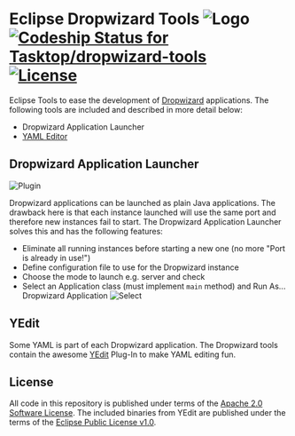 # Eclipse Dropwizard Tools ![Logo](https://cloud.githubusercontent.com/assets/289648/12719167/c63235f6-c8f3-11e5-87e4-124451a26fdf.png) [ ![Codeship Status for Tasktop/dropwizard-tools](https://codeship.com/projects/90854c80-ab14-0133-943f-4a9cc2c4d260/status?branch=master)](https://codeship.com/projects/131204) [![License](http://img.shields.io/badge/license-Apache%202.0-blue.svg)](http://www.apache.org/licenses/LICENSE-2.0)
Eclipse Tools to ease the development of [Dropwizard](http://www.dropwizard.io) applications. The following tools are included and described in more detail below:
* Dropwizard Application Launcher
* [YAML Editor](https://github.com/oyse/yedit)

## Dropwizard Application Launcher

![Plugin](https://cloud.githubusercontent.com/assets/289648/12744330/e49662c4-c993-11e5-8ecd-a6ac58183d79.png)

Dropwizard applications can be launched as plain Java applications. The drawback here is that each instance launched will use the same port and therefore new instances fail to start. The Dropwizard Application Launcher solves this and has the following features:
* Eliminate all running instances before starting a new one (no more "Port is already in use!")
* Define configuration file to use for the Dropwizard instance
* Choose the mode to launch e.g. server and check
* Select an Application class (must implement `main` method) and Run As... Dropwizard Application ![Select](https://cloud.githubusercontent.com/assets/289648/12719099/4d55d020-c8f3-11e5-99e1-44747b136d5e.png)

## YEdit 
Some YAML is part of each Dropwizard application. The Dropwizard tools contain the awesome [YEdit](https://github.com/oyse/yedit) Plug-In to make YAML editing fun.

## License
All code in this repository is published under terms of the [Apache 2.0 Software License](http://www.apache.org/licenses/LICENSE-2.0). The included binaries from YEdit are published under the terms of the [Eclipse Public License v1.0](https://www.eclipse.org/legal/epl-v10.html).
